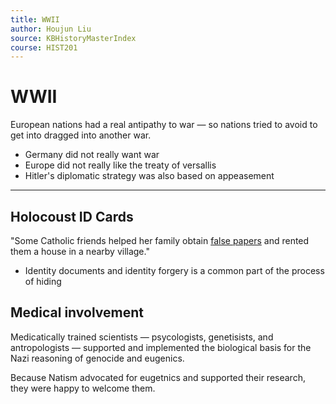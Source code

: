 ```yaml
---
title: WWII
author: Houjun Liu
source: KBHistoryMasterIndex
course: HIST201
---
```


# WWII
 European nations had a real antipathy to war — so nations tried to avoid to get into dragged into another war.
 
 - Germany did not really want war
 - Europe did not really like the treaty of versallis
 - Hitler's diplomatic strategy was also based on appeasement

*** 

## Holocoust ID Cards
"Some Catholic friends helped her family obtain [false papers](https://encyclopedia.ushmm.org/narrative/7723/en) and rented them a house in a nearby village."

- Identity documents and identity forgery is a common part of the process of hiding

## Medical involvement
Medicatically trained scientists — psycologists, genetisists, and antropologists — supported and implemented the biological basis for the Nazi reasoning of genocide and eugenics.

Because Natism advocated for eugetnics and supported their research, they were happy to welcome them.